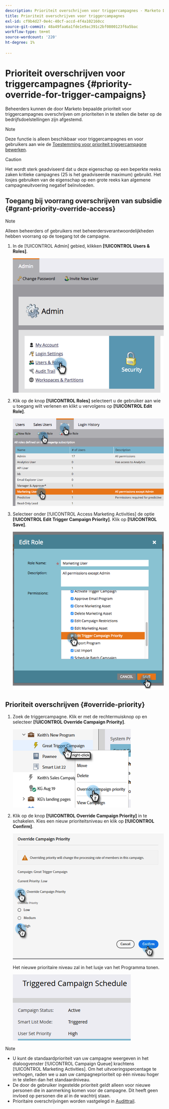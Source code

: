 ```yaml
---
description: Prioriteit overschrijven voor triggercampagnes - Marketo Docs - Productdocumentatie
title: Prioriteit overschrijven voor triggercampagnes
exl-id: cf9b4d27-0e4c-40cf-accd-4f4a102160cc
source-git-commit: 48a49faa6a1fde1e9ac391c2bf0800123f6a5bac
workflow-type: tm+mt
source-wordcount: '220'
ht-degree: 1%

---
```


# Prioriteit overschrijven voor triggercampagnes {#priority-override-for-trigger-campaigns}

Beheerders kunnen de door Marketo bepaalde prioriteit voor triggercampagnes overschrijven om prioriteiten in te stellen die beter op de bedrijfsdoelstellingen zijn afgestemd.

>[!NOTE]
>
>Deze functie is alleen beschikbaar voor triggercampagnes en voor gebruikers aan wie de [Toestemming voor prioriteit triggercampagne bewerken](#grant-priority-override-access).

>[!CAUTION]
>
>Het wordt sterk geadviseerd dat u deze eigenschap op een beperkte reeks zaken kritieke campagnes (25 is het geadviseerde maximum) gebruikt. Het losjes gebruiken van de eigenschap op een grote reeks kan algemene campagneuitvoering negatief beïnvloeden.

## Toegang bij voorrang overschrijven van subsidie {#grant-priority-override-access}

>[!NOTE]
>
>Alleen beheerders of gebruikers met beheerdersverantwoordelijkheden hebben voorrang op de toegang tot de campagne.

1. In de [!UICONTROL Admin] gebied, klikken **[!UICONTROL Users & Roles]**.

   ![](assets/priority-override-for-trigger-campaigns-1.png)

1. Klik op de knop **[!UICONTROL Roles]** selecteert u de gebruiker aan wie u toegang wilt verlenen en klikt u vervolgens op **[!UICONTROL Edit Role]**.

   ![](assets/priority-override-for-trigger-campaigns-2.png)

1. Selecteer onder [!UICONTROL Access Marketing Activities] de optie **[!UICONTROL Edit Trigger Campaign Priority]**. Klik op **[!UICONTROL Save]**.

   ![](assets/priority-override-for-trigger-campaigns-3.png)

## Prioriteit overschrijven {#override-priority}

1. Zoek de triggercampagne. Klik er met de rechtermuisknop op en selecteer **[!UICONTROL Override Campaign Priority]**.

   ![](assets/priority-override-for-trigger-campaigns-4.png)

1. Klik op de knop **[!UICONTROL Override Campaign Priority]** in te schakelen. Kies een nieuw prioriteitsniveau en klik op **[!UICONTROL Confirm]**.

   ![](assets/priority-override-for-trigger-campaigns-5.png)

   Het nieuwe prioritaire niveau zal in het lusje van het Programma tonen.

   ![](assets/priority-override-for-trigger-campaigns-6.png)

>[!NOTE]
>
>* U kunt de standaardprioriteit van uw campagne weergeven in het dialoogvenster [!UICONTROL Campaign Queue] krachtens [!UICONTROL Marketing Activities]. Om het uitvoeringspercentage te verhogen, raden we u aan uw campagneprioriteit op één niveau hoger in te stellen dan het standaardniveau.
>* De door de gebruiker ingestelde prioriteit geldt alleen voor nieuwe personen die in aanmerking komen voor de campagne. Dit heeft geen invloed op personen die al in de wachtrij staan.
>* Prioritaire overschrijvingen worden vastgelegd in [Audittrail](/help/marketo/product-docs/administration/audit-trail/audit-trail-overview.md).


